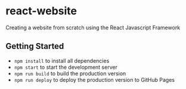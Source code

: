 # react-website
Creating a website from scratch using the React Javascript Framework

## Getting Started
- `npm install` to install all dependencies
- `npm start` to start the development server
- `npm run build` to build the production version
- `npm run deploy` to deploy the production version to GitHub Pages